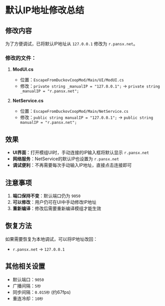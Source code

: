 # 默认IP地址修改总结

## 修改内容

为了方便调试，已将默认IP地址从 `127.0.0.1` 修改为 `r.pansx.net`。

### 修改的文件：

1. **ModUI.cs**
   - 位置：`EscapeFromDuckovCoopMod/Main/UI/ModUI.cs`
   - 修改：`private string _manualIP = "127.0.0.1";` → `private string _manualIP = "r.pansx.net";`

2. **NetService.cs**
   - 位置：`EscapeFromDuckovCoopMod/Main/NetService.cs`
   - 修改：`public string manualIP = "127.0.0.1";` → `public string manualIP = "r.pansx.net";`

## 效果

- **UI界面**：打开模组UI时，手动连接的IP输入框将默认显示 `r.pansx.net`
- **网络服务**：NetService的默认IP也设置为 `r.pansx.net`
- **调试便利**：不再需要每次手动输入IP地址，直接点击连接即可

## 注意事项

1. **端口保持不变**：默认端口仍为 `9050`
2. **可以修改**：用户仍可在UI中手动修改IP地址
3. **重新编译**：修改后需要重新编译模组才能生效

## 恢复方法

如果需要恢复为本地调试，可以将IP地址改回：
- `r.pansx.net` → `127.0.0.1`

## 其他相关设置

- 默认端口：`9050`
- 广播间隔：`5秒`
- 同步间隔：`0.015秒` (约67fps)
- 重连冷却：`10秒`